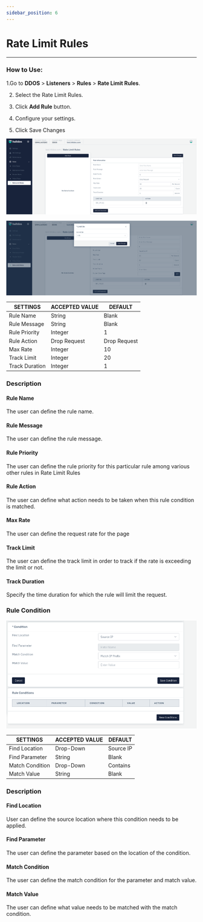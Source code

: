 ```yaml
---
sidebar_position: 6
---
```


# Rate Limit Rules

---

### How to Use:

1.Go to **DDOS** > **Listeners** > **Rules** > **Rate Limit Rules**.

2. Select the Rate Limit Rules.

3. Click **Add Rule** button.

4. Configure your settings. 

5. Click Save Changes

![Rate Limit rule](/img/ddos/v7/docs/ratelimit.png)

![Rate limit rule](/img/ddos/v7/docs/ratelimit1.png)

| SETTINGS       | ACCEPTED VALUE | DEFAULT      |
|----------------|----------------|--------------|
| Rule Name      | String         | Blank        |
| Rule Message   | String         | Blank        |
| Rule Priority  | Integer        | 1            |
| Rule Action    | Drop Request   | Drop Request |
| Max Rate       | Integer        | 10           |
| Track Limit    | Integer        | 20           |
| Track Duration | Integer        | 1            |

### Description

#### Rule Name

The user can define the rule name.

#### Rule Message

The user can define the rule message.

#### Rule Priority

The user can define the rule priority for this particular rule among various other rules in Rate Limit Rules

#### Rule Action

The user can define what action needs to be taken when this rule condition is matched.

#### Max Rate

The user can define the request rate for the page

#### Track Limit

The user can define the track limit in order to track if the rate is exceeding the limit or not.

#### Track Duration

Specify the time duration for which the rule will limit the request.

### Rule Condition

![Rate Limit rule](/img/ddos/v7/docs/ratelimit2.png)

| SETTINGS        | ACCEPTED VALUE | DEFAULT   |
|-----------------|----------------|-----------|
| Find Location   | Drop-Down      | Source IP |
| Find Parameter  | String         | Blank     |
| Match Condition | Drop-Down      | Contains  |
| Match Value     | String         | Blank     |

### Description

#### Find Location

User can define the source location where this condition needs to be applied.

#### Find Parameter

The user can define the parameter based on the location of the condition.

#### Match Condition

The user can define the match condition for the parameter and match value.

#### Match Value

The user can define what value needs to be matched with the match condition.